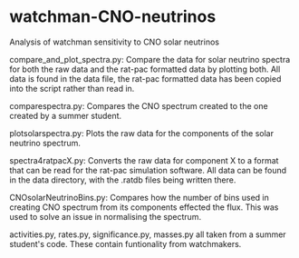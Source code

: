 # watchman-CNO-neutrinos

Analysis of watchman sensitivity to CNO solar neutrinos

compare_and_plot_spectra.py: Compare the data for solar neutrino spectra for both the raw data and the rat-pac formatted data by plotting both. All data is found in the data file, the rat-pac formatted data has been copied into the script rather than read in.

comparespectra.py: Compares the CNO spectrum created to the one created by a summer student.

plotsolarspectra.py: Plots the raw data for the components of the solar neutrino spectrum.

spectra4ratpacX.py: Converts the raw data for component X to a format that can be read for the rat-pac simulation software. All data can be found in the data directory, with the .ratdb files being written there.

CNOsolarNeutrinoBins.py: Compares how the number of bins used in creating CNO spectrum from its components effected the flux. This was used to solve an issue in normalising the spectrum.

activities.py, rates.py, significance.py, masses.py all taken from a summer student's code. These contain funtionality from watchmakers.
